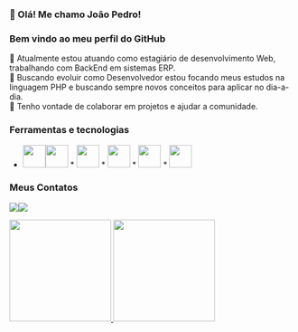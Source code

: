 ### 👋 Olá! Me chamo João Pedro! 
### Bem vindo ao meu perfil do GitHub

🔭 Atualmente estou atuando como estagiário de desenvolvimento Web, trabalhando com BackEnd em sistemas ERP. </br>
🌱 Buscando evoluir como Desenvolvedor estou focando meus estudos na linguagem PHP e buscando sempre novos conceitos para aplicar no dia-a-dia. </br>
👯 Tenho vontade de colaborar em projetos e ajudar a comunidade. </br>

### Ferramentas e tecnologias 

* <img src="https://cdn.jsdelivr.net/gh/devicons/devicon/icons/html5/html5-original.svg" width="40px" height="40px" /><img src="https://cdn.jsdelivr.net/gh/devicons/devicon/icons/css3/css3-plain-wordmark.svg" width="40px" height="40px" /> * <img src="https://cdn.jsdelivr.net/gh/devicons/devicon/icons/javascript/javascript-plain.svg" width="40px" height="40px" /> * <img src="https://cdn.jsdelivr.net/gh/devicons/devicon/icons/git/git-original.svg" width="40px" height="40px" /> * <img src="https://cdn.jsdelivr.net/gh/devicons/devicon/icons/php/php-plain.svg" width="40px" height="40px" /> * <img src="https://cdn.jsdelivr.net/gh/devicons/devicon/icons/mysql/mysql-plain-wordmark.svg" width="40px" height="40px" />

### Meus Contatos

<a href="mailto:jp200209@gmail.com"><img src="https://img.shields.io/badge/Gmail-D14836?style=for-the-badge&logo=gmail&logoColor=white" target="_blank"></a><a href="https://www.linkedin.com/in/jo%C3%A3o-pedro-silva-8828251ba/" target="_blank"><img src="https://img.shields.io/badge/-LinkedIn-%230077B5?style=for-the-badge&logo=linkedin&logoColor=white" target="_blank"></a>

<div>
  <a href="https://github.com/joaops23">
  <img height="180em" src="https://github-readme-stats.vercel.app/api/top-langs/?username=joaops23&layout=compact&langs_count=7&theme=dracula"/>
  <img height="180em" src="https://github-readme-stats.vercel.app/api?username=joaops23&show_icons=true&theme=dracula&include_all_commits=true&count_private=true"/>
</div>
